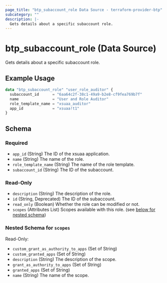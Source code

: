 ```yaml
---
page_title: "btp_subaccount_role Data Source - terraform-provider-btp"
subcategory: ""
description: |-
  Gets details about a specific subaccount role.
---
```


# btp_subaccount_role (Data Source)

Gets details about a specific subaccount role.

## Example Usage

```terraform
data "btp_subaccount_role" "user_role_auditor" {
  subaccount_id      = "6aa64c2f-38c1-49a9-b2e8-cf9fea769b7f"
  name               = "User and Role Auditor"
  role_template_name = "xsuaa_auditor"
  app_id             = "xsuaa!t1"
}
```

<!-- schema generated by tfplugindocs -->
## Schema

### Required

- `app_id` (String) The ID of the xsuaa application.
- `name` (String) The name of the role.
- `role_template_name` (String) The name of the role template.
- `subaccount_id` (String) The ID of the subaccount.

### Read-Only

- `description` (String) The description of the role.
- `id` (String, Deprecated) The ID of the subaccount.
- `read_only` (Boolean) Whether the role can be modified or not.
- `scopes` (Attributes List) Scopes available with this role. (see [below for nested schema](#nestedatt--scopes))

<a id="nestedatt--scopes"></a>
### Nested Schema for `scopes`

Read-Only:

- `custom_grant_as_authority_to_apps` (Set of String)
- `custom_granted_apps` (Set of String)
- `description` (String) The description of the scope.
- `grant_as_authority_to_apps` (Set of String)
- `granted_apps` (Set of String)
- `name` (String) The name of the scope.